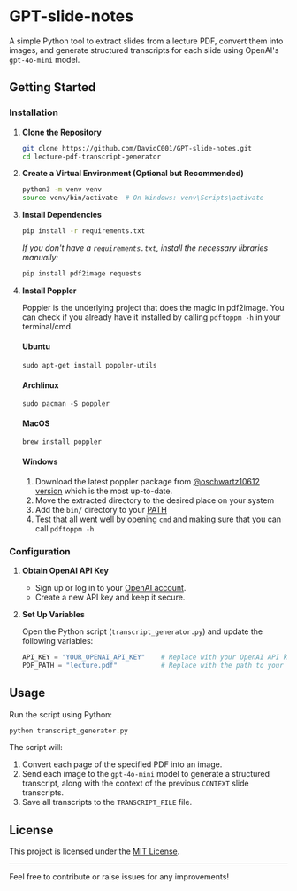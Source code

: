 # GPT-slide-notes

A simple Python tool to extract slides from a lecture PDF, convert them into images, and generate structured transcripts for each slide using OpenAI's `gpt-4o-mini` model.

## Getting Started

### Installation

1. **Clone the Repository**

   ```bash
   git clone https://github.com/DavidC001/GPT-slide-notes.git
   cd lecture-pdf-transcript-generator
   ```

2. **Create a Virtual Environment (Optional but Recommended)**

   ```bash
   python3 -m venv venv
   source venv/bin/activate  # On Windows: venv\Scripts\activate
   ```

3. **Install Dependencies**

   ```bash
   pip install -r requirements.txt
   ```

   *If you don't have a `requirements.txt`, install the necessary libraries manually:*

   ```bash
   pip install pdf2image requests
   ```

4. **Install Poppler**

    Poppler is the underlying project that does the magic in pdf2image. You can check if you already have it installed by calling `pdftoppm -h` in your terminal/cmd.

    #### Ubuntu

    `sudo apt-get install poppler-utils`

    #### Archlinux

    `sudo pacman -S poppler`

    #### MacOS

    `brew install poppler`

    #### Windows

    1. Download the latest poppler package from [@oschwartz10612 version](https://github.com/oschwartz10612/poppler-windows/releases/) which is the most up-to-date.
    2. Move the extracted directory to the desired place on your system
    3. Add the `bin/` directory to your [PATH](https://www.architectryan.com/2018/03/17/add-to-the-path-on-windows-10/)
    4. Test that all went well by opening `cmd` and making sure that you can call `pdftoppm -h`

### Configuration

1. **Obtain OpenAI API Key**

   - Sign up or log in to your [OpenAI account](https://platform.openai.com/account).
   - Create a new API key and keep it secure.

2. **Set Up Variables**

   Open the Python script (`transcript_generator.py`) and update the following variables:

   ```python
   API_KEY = "YOUR_OPENAI_API_KEY"    # Replace with your OpenAI API key
   PDF_PATH = "lecture.pdf"           # Replace with the path to your lecture PDF
   ```

## Usage

Run the script using Python:

```bash
python transcript_generator.py
```

The script will:

1. Convert each page of the specified PDF into an image.
2. Send each image to the `gpt-4o-mini` model to generate a structured transcript, along with the context of the previous `CONTEXT` slide transcripts.
3. Save all transcripts to the `TRANSCRIPT_FILE` file.

## License

This project is licensed under the [MIT License](LICENSE).

---

Feel free to contribute or raise issues for any improvements!
